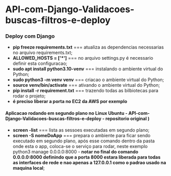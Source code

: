 # API-com-Django-Validacoes-buscas-filtros-e-deploy

<h3>Deploy com Django</h3>
<ul>
  <li><strong>pip freeze requirements.txt</strong> === atualiza as dependencias necessarias no arquivo requirements.txt;</li>
  <li><strong>ALLOWED_HOSTS = ['*']</strong> === no arquivo settings.py é necessario definir esta configuracao;</li>
  <li><strong>sudo apt install python3.10-venv</strong> === instalando o ambiente virtual do Python;</li>  
  <li><strong>sudo python3 -m venv venv</strong> === criacao o ambiente virtual do Python;</li>
  <li><strong>source venv/bin/activate</strong> === ativando o ambiente virtual do Python;</li>
  <li><strong>pip install -r requirement.txt</strong> === trazendo todas as bilbiotecas para rodar o projeto;</li>
  <li><strong>é preciso liberar a porta no EC2 da AWS por exemplo</strong></li>
</ul>

<h4>Aplicacao rodando em segundo plano no Linux Ubuntu - <strong>API-com-Django-Validacoes-buscas-filtros-e-deploy - repositorio original )</strong></h4>
<ul>
  <li><strong>screen -list</strong> === lista as sessoes executadas em segundo plano;</li>
  <li><strong>screen -S nomeDoApp</strong> === prepara o ambiente para ficar sendo executado em segundo plano, após esse comando dentro da pasta onde esta o app, coloca-se o serviço para rodar, neste exemplo python3 manage 0.0.0.0:8000 - <strong>notar no final do comando 0.0.0.0:8000 definindo que a porta 8000 estara liberada para todas as interfaces de rede e nao apenas a 127.0.0.1 como o padrao usado na maquina local</strong>;</li>
</ul>
</ul>
